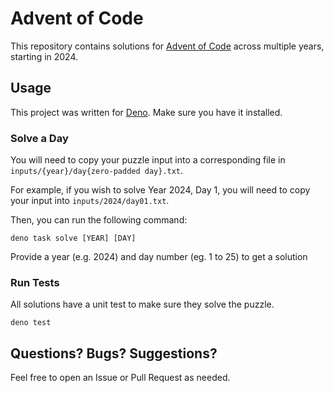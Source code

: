 # Advent of Code

This repository contains solutions for [Advent of Code](https://adventofcode.com/) across multiple years, starting in 2024.

## Usage

This project was written for [Deno](https://deno.com/). Make sure you have it installed.

### Solve a Day

You will need to copy your puzzle input into a corresponding file in `inputs/{year}/day{zero-padded day}.txt`.

For example, if you wish to solve Year 2024, Day 1, you will need to copy your input into `inputs/2024/day01.txt`.

Then, you can run the following command:

```shell
deno task solve [YEAR] [DAY]
```

Provide a year (e.g. 2024) and day number (eg. 1 to 25) to get a solution

### Run Tests

All solutions have a unit test to make sure they solve the puzzle.

```shell
deno test
```

## Questions? Bugs? Suggestions?

Feel free to open an Issue or Pull Request as needed.
